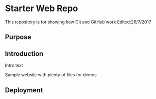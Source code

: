 # Starter Web Repo

This repository is for showing how Git and GitHub work
Edited:26/7/2017
## Purpose

## Introduction
Intro text

Sample website with plenty of files for demos

## Deployment
